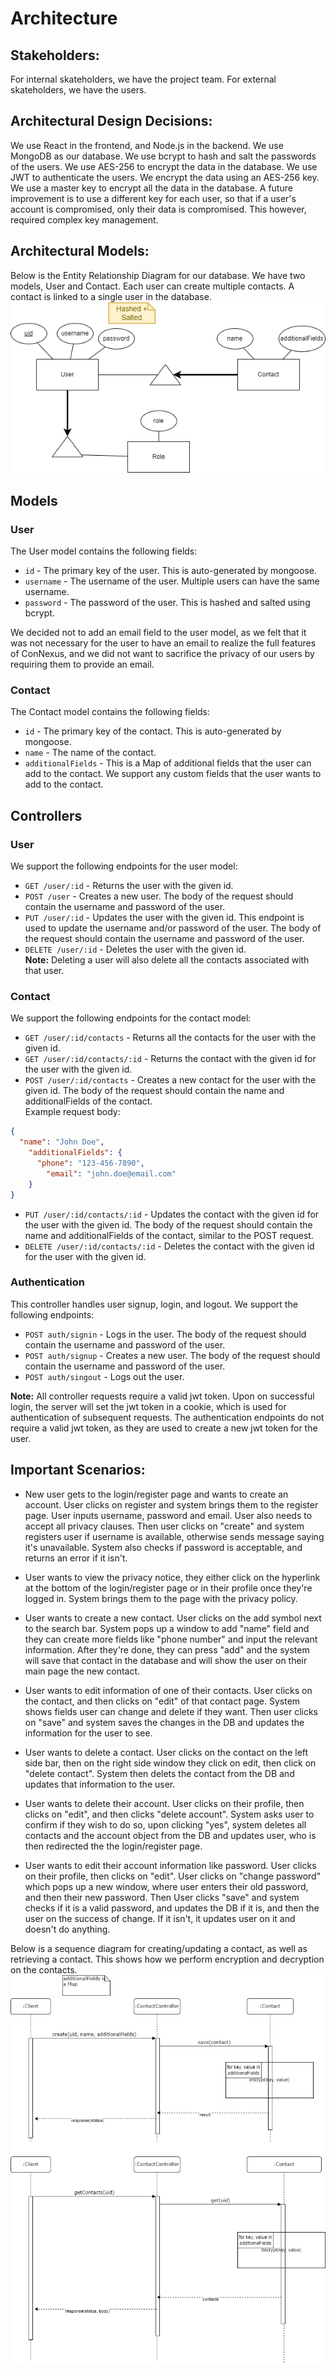 # Architecture

## Stakeholders:
For internal skateholders, we have the project team. For external skateholders, we have the users.

## Architectural Design Decisions:
We use React in the frontend, and Node.js in the backend. We use MongoDB as our database. We use bcrypt to hash and salt the passwords of the users. We use AES-256 to encrypt the data in the database. We use JWT to authenticate the users. We encrypt the data using an AES-256 key. We use a master key to encrypt all the data in the database. A future improvement is to use a different key for each user, so that if a user's account is compromised, only their data is compromised. This however, required complex key management.


## Architectural Models:

Below is the Entity Relationship Diagram for our database. We have two models, User and Contact. Each user can create multiple contacts. A contact is linked to a single user in the database.
![ER Schema](images/ER%20schema.png) 

## Models
### User
The User model contains the following fields:
* `id` - The primary key of the user. This is auto-generated by mongoose.
* `username` - The username of the user. Multiple users can have the same username.
* `password` - The password of the user. This is hashed and salted using bcrypt.

We decided not to add an email field to the user model, as we felt that it was not necessary for the user to have an email to realize the full features of ConNexus, and we did not want to sacrifice the privacy of our users by requiring them to provide an email.

### Contact
The Contact model contains the following fields:
* `id` - The primary key of the contact. This is auto-generated by mongoose.
* `name` - The name of the contact.
* `additionalFields` - This is a Map of additional fields that the user can add to the contact. We support any custom fields that the user wants to add to the contact.

## Controllers
### User
We support the following endpoints for the user model:
* `GET /user/:id` - Returns the user with the given id.
* `POST /user` - Creates a new user. The body of the request should contain the username and password of the user. <br>
* `PUT /user/:id` - Updates the user with the given id. This endpoint is used to update the username and/or password of the user. The body of the request should contain the username and password of the user.
* `DELETE /user/:id` - Deletes the user with the given id. <br>
**Note:** Deleting a user will also delete all the contacts associated with that user.


### Contact
We support the following endpoints for the contact model:
* `GET /user/:id/contacts` - Returns all the contacts for the user with the given id.
* `GET /user/:id/contacts/:id` - Returns the contact with the given id for the user with the given id.
* `POST /user/:id/contacts` - Creates a new contact for the user with the given id. The body of the request should contain the name and additionalFields of the contact. <br>
Example request body:
```json
{
  "name": "John Doe",
    "additionalFields": {
      "phone": "123-456-7890",
        "email": "john.doe@email.com"
    }
}
```
* `PUT /user/:id/contacts/:id` - Updates the contact with the given id for the user with the given id. The body of the request should contain the name and additionalFields of the contact, similar to the POST request.
* `DELETE /user/:id/contacts/:id` - Deletes the contact with the given id for the user with the given id.

### Authentication
This controller handles user signup, login, and logout. We support the following endpoints:
* `POST auth/signin` - Logs in the user. The body of the request should contain the username and password of the user. <br>
* `POST auth/signup` - Creates a new user. The body of the request should contain the username and password of the user. <br>
* `POST auth/singout` - Logs out the user. <br>

**Note:** All controller requests require a valid jwt token. Upon on successful login, the server will set the jwt token in a cookie, which is used for authentication of subsequent requests.
The authentication endpoints do not require a valid jwt token, as they are used to create a new jwt token for the user. <br>


## Important Scenarios: 
- New user gets to the login/register page and wants to create an account. User clicks on register and system brings them to the register page. User inputs username, password and email. User also needs to accept all privacy clauses. Then user clicks on "create" and system registers user if username is available, otherwise sends message saying it's unavailable. System also checks if password is acceptable, and returns an error if it isn't.

- User wants to view the privacy notice, they either click on the hyperlink at the bottom of the login/register page or in their profile once they're logged in. System brings them to the page with the privacy policy.

- User wants to create a new contact. User clicks on the add symbol next to the search bar. System pops up a window to add "name" field and they can create more fields like "phone number" and input the relevant information. After they're done, they can press "add" and the system will save that contact in the database and will show the user on their main page the new contact.

- User wants to edit information of one of their contacts. User clicks on the contact, and then clicks on "edit" of that contact page. System shows fields user can change and delete if they want. Then user clicks on "save" and system saves the changes in the DB and updates the information for the user to see.

- User wants to delete a contact. User clicks on the contact on the left side bar, then on the right side window they click on edit, then click on "delete contact". System then delets the contact from the DB and updates that information to the user.

- User wants to delete their account. User clicks on their profile, then clicks on "edit", and then clicks "delete account". System asks user to confirm if they wish to do so, upon clicking "yes", system deletes all contacts and the account object from the DB and updates user, who is then redirected the the login/register page.

- User wants to edit their account information like password. User clicks on their profile, then clicks on "edit". User clicks on "change password" which pops up a new window, where user enters their old password, and then their new password. Then User clicks "save" and system checks if it is a valid password, and updates the DB if it is, and then the user on the success of change. If it isn't, it updates user on it and doesn't do anything.

Below is a sequence diagram for creating/updating a contact, as well as retrieving a contact. This shows how we perform encryption and decryption on the contacts.
![Sequence Diagram](images/Sequence%20Diagram.png)